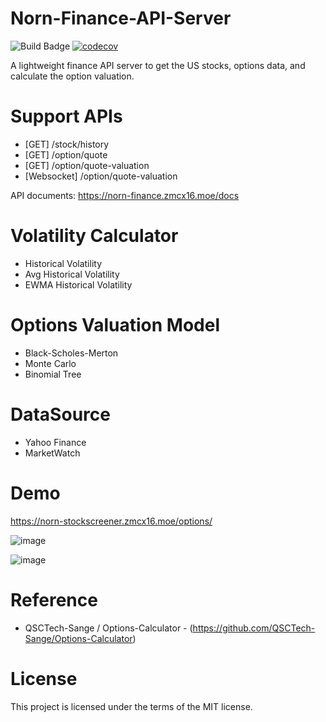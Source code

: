 # Norn-Finance-API-Server

![Build Badge](https://github.com/zmcx16/Norn-Finance-API-Server/workflows/build/badge.svg)
[![codecov](https://codecov.io/gh/zmcx16/Norn-Finance-API-Server/branch/master/graph/badge.svg?token=5KRR9JSM0C)](https://codecov.io/gh/zmcx16/Norn-Finance-API-Server)

A lightweight finance API server to get the US stocks, options data, and calculate the option valuation.

# Support APIs
* [GET]        /stock/history
* [GET]        /option/quote
* [GET]        /option/quote-valuation
* [Websocket]  /option/quote-valuation

API documents: https://norn-finance.zmcx16.moe/docs

# Volatility Calculator
* Historical Volatility
* Avg Historical Volatility
* EWMA Historical Volatility

# Options Valuation Model
* Black-Scholes-Merton
* Monte Carlo
* Binomial Tree

# DataSource 
* Yahoo Finance
* MarketWatch

# Demo
https://norn-stockscreener.zmcx16.moe/options/

![image](https://github.com/zmcx16/Norn-Finance-API-Server/blob/master/demo/demo1.png)

![image](https://github.com/zmcx16/Norn-Finance-API-Server/blob/master/demo/demo2.png)

# Reference
* QSCTech-Sange / Options-Calculator - (https://github.com/QSCTech-Sange/Options-Calculator)

# License
This project is licensed under the terms of the MIT license.
